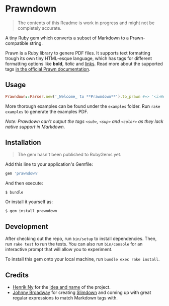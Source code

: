 # Prawndown
> The contents of this Readme is work in progress and might not be completely accurate.

A tiny Ruby gem which converts a subset of Markdown to a Prawn-compatible string.

Prawn is a Ruby library to genere PDF files. It supports text formatting trough its own tiny HTML-esque language, which has tags for different formatting options like **bold**, _italic_ and [links](https://github.com/kaspermeyer/prawndown). Read more about the supported tags [in the official Prawn documentation](http://prawnpdf.org/api-docs/2.0/Prawn/Text.html#text-instance_method).

## Usage

```ruby
Prawndown::Parser.new('_Welcome_ to **Prawndown**').to_prawn #=> '<i>Welcome</i> to <b>Prawndown</b>'
```

More thorough examples can be found under the `examples` folder. Run `rake examples` to generate the examples PDF.

*Note: Prawdown can't output the tags `<sub>`, `<sup>` and `<color>` as they lack native support in Markdown.*

## Installation

> The gem hasn't been published to RubyGems yet.

Add this line to your application's Gemfile:

```ruby
gem 'prawndown'
```

And then execute:

    $ bundle

Or install it yourself as:

    $ gem install prawndown

## Development

After checking out the repo, run `bin/setup` to install dependencies. Then, run `rake test` to run the tests. You can also run `bin/console` for an interactive prompt that will allow you to experiment.

To install this gem onto your local machine, run `bundle exec rake install`.

## Credits
+ [Henrik Ny](https://github.com/henrik) for the [idea and name](https://gist.github.com/henrik/2775319) of the project.
+ [Johnny Broadway](https://github.com/jbroadway) for creating [Slimdown](https://gist.github.com/jbroadway/2836900) and coming up with great regular expressions to match Markdown tags with.
